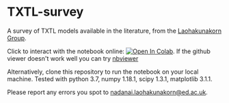 # TXTL-survey
A survey of TXTL models available in the literature, from the [Laohakunakorn Group](http://laohakunakorn.bio.ed.ac.uk).

Click to interact with the notebook online: [![Open In Colab](https://colab.research.google.com/assets/colab-badge.svg)](https://colab.research.google.com/github/nadanai263/TXTL-survey/blob/master/TXTL_survey.ipynb). If the github viewer doesn't work well you can try [nbviewer](https://nbviewer.jupyter.org/github/nadanai263/TXTL-survey/blob/master/TXTL_survey.ipynb)

Alternatively, clone this repository to run the notebook on your local machine. Tested with python 3.7, numpy 1.18.1, scipy 1.3.1, matplotlib 3.1.1.

Please report any errors you spot to [nadanai.laohakunakorn@ed.ac.uk](nadanai.laohakunakorn@ed.ac.uk).
